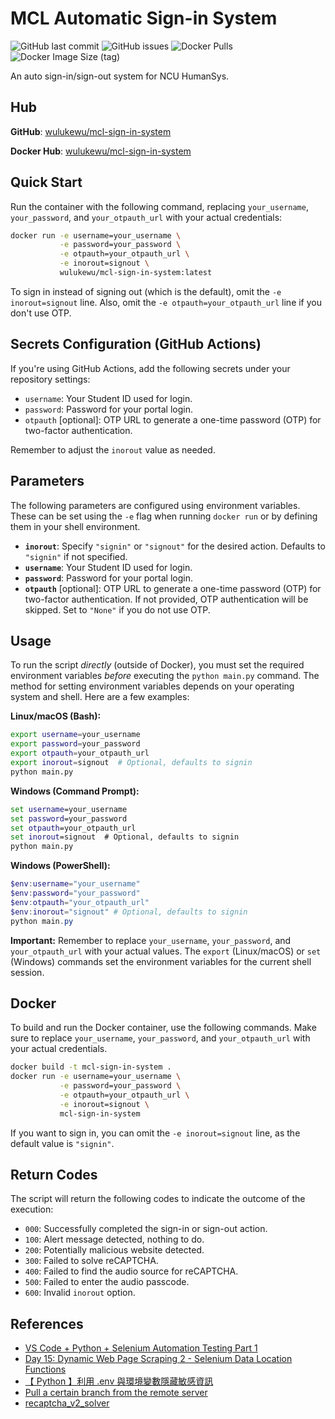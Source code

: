 # MCL Automatic Sign-in System

![GitHub last commit](https://img.shields.io/github/last-commit/wulukewu/mcl-sign-in-system?style=for-the-badge)
![GitHub issues](https://img.shields.io/github/issues/wulukewu/mcl-sign-in-system?style=for-the-badge)
![Docker Pulls](https://img.shields.io/docker/pulls/wulukewu/mcl-sign-in-system?style=for-the-badge)
![Docker Image Size (tag)](https://img.shields.io/docker/image-size/wulukewu/mcl-sign-in-system/latest?label=latest%20image%20size&style=for-the-badge)

An auto sign-in/sign-out system for NCU HumanSys. 

## Hub

**GitHub**: [wulukewu/mcl-sign-in-system](https://github.com/wulukewu/mcl-sign-in-system)

**Docker Hub**: [wulukewu/mcl-sign-in-system](https://hub.docker.com/r/wulukewu/mcl-sign-in-system)

## Quick Start

Run the container with the following command, replacing `your_username`, `your_password`, and `your_otpauth_url` with your actual credentials:

```bash
docker run -e username=your_username \
           -e password=your_password \
           -e otpauth=your_otpauth_url \
           -e inorout=signout \
           wulukewu/mcl-sign-in-system:latest
```

To sign in instead of signing out (which is the default), omit the `-e inorout=signout` line.  Also, omit the `-e otpauth=your_otpauth_url` line if you don't use OTP.

## Secrets Configuration (GitHub Actions)

If you're using GitHub Actions, add the following secrets under your repository settings:

- `username`: Your Student ID used for login.
- `password`: Password for your portal login.
- `otpauth` [optional]: OTP URL to generate a one-time password (OTP) for two-factor authentication.

Remember to adjust the `inorout` value as needed.

## Parameters

The following parameters are configured using environment variables.  These can be set using the `-e` flag when running `docker run` or by defining them in your shell environment.

- **`inorout`**: Specify `"signin"` or `"signout"` for the desired action. Defaults to `"signin"` if not specified.
- **`username`**: Your Student ID used for login.
- **`password`**: Password for your portal login.
- **`otpauth`** [optional]: OTP URL to generate a one-time password (OTP) for two-factor authentication.  If not provided, OTP authentication will be skipped.  Set to `"None"` if you do not use OTP.

## Usage

To run the script *directly* (outside of Docker), you must set the required environment variables *before* executing the `python main.py` command. The method for setting environment variables depends on your operating system and shell. Here are a few examples:

**Linux/macOS (Bash):**

```bash
export username=your_username
export password=your_password
export otpauth=your_otpauth_url
export inorout=signout  # Optional, defaults to signin
python main.py
```

**Windows (Command Prompt):**

```cmd
set username=your_username
set password=your_password
set otpauth=your_otpauth_url
set inorout=signout  # Optional, defaults to signin
python main.py
```

**Windows (PowerShell):**

```powershell
$env:username="your_username"
$env:password="your_password"
$env:otpauth="your_otpauth_url"
$env:inorout="signout" # Optional, defaults to signin
python main.py
```

**Important:**  Remember to replace `your_username`, `your_password`, and `your_otpauth_url` with your actual values. The `export` (Linux/macOS) or `set` (Windows) commands set the environment variables for the current shell session.

## Docker

To build and run the Docker container, use the following commands.  Make sure to replace `your_username`, `your_password`, and `your_otpauth_url` with your actual credentials.

```sh
docker build -t mcl-sign-in-system .
docker run -e username=your_username \
           -e password=your_password \
           -e otpauth=your_otpauth_url \
           -e inorout=signout \
           mcl-sign-in-system
```

If you want to sign in, you can omit the `-e inorout=signout` line, as the default value is `"signin"`.

## Return Codes

The script will return the following codes to indicate the outcome of the execution:

- `000`: Successfully completed the sign-in or sign-out action.
- `100`: Alert message detected, nothing to do.
- `200`: Potentially malicious website detected.
- `300`: Failed to solve reCAPTCHA.
- `400`: Failed to find the audio source for reCAPTCHA.
- `500`: Failed to enter the audio passcode.
- `600`: Invalid `inorout` option.

## References

- [VS Code + Python + Selenium Automation Testing Part 1](https://medium.com/begonia-design/vs-code-python-selenium-%E8%87%AA%E5%8B%95%E5%8C%96%E6%B8%AC%E8%A9%A6-part-1-30d6c0ea92af)
- [Day 15: Dynamic Web Page Scraping 2 - Selenium Data Location Functions](https://ithelp.ithome.com.tw/articles/10300961)
- [【 Python 】利用 .env 與環境變數隱藏敏感資訊](https://learningsky.io/python-use-environmental-variables-to-hide-sensitive-information/)
- [Pull a certain branch from the remote server](https://stackoverflow.com/questions/1709177/pull-a-certain-branch-from-the-remote-server)
- [recaptcha_v2_solver](https://github.com/ohyicong/recaptcha_v2_solver)
